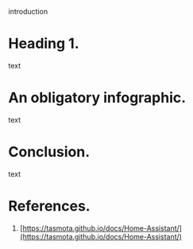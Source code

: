 introduction

<!-- Table of Contents -->

Heading 1.
==========

text

An obligatory infographic.
==========================

text

Conclusion.
===========

text

References.
===========

1. [https://tasmota.github.io/docs/Home-Assistant/](https://tasmota.github.io/docs/Home-Assistant/)